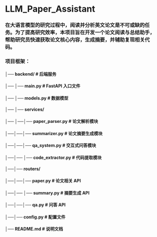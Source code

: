 # LLM_Paper_Assistant
### 在大语言模型的研究过程中，阅读并分析英文论文是不可或缺的任务。为了提高研究效率，本项目旨在开发一个论文阅读与总结助手，帮助研究员快速获取论文核心内容，生成摘要，并辅助复现相关代码。
### 项目框架：
#### │── backend/                     # 后端服务
#### │── │── main.py                   # FastAPI 入口文件
#### │── │── models.py                 # 数据模型
#### │── │── services/
#### │── │──│── paper_parser.py        # 论文解析模块
#### │──│──│── summarizer.py          # 论文摘要生成模块
#### │──│──│── qa_system.py           # 交互式问答模块
#### │──│── │── code_extractor.py      # 代码提取模块
#### │──│── routers/
#### │──│──│── paper.py               # 论文相关 API
#### │──│── │── summary.py             # 摘要生成 API
#### │──│──│── qa.py                  # 问答 API
#### │──│── config.py                  # 配置文件
#### │── README.md                     # 说明文档
